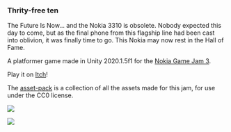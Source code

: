 ### Thrity-free ten

The Future Is Now... and the Nokia 3310 is obsolete. Nobody expected this day to come, but as the final phone from this flagship line had been cast into oblivion, it was finally time to go. This Nokia may now rest in the Hall of Fame.

A platformer game made in Unity 2020.1.5f1 for the [Nokia Game Jam 3](https://itch.io/jam/nokiajam3).

Play it on [Itch](https://julzerinos.itch.io/3310)!

The [asset-pack](branch) is a collection of all the assets made for this jam, for use under the CC0 license.

![](https://img.itch.zone/aW1hZ2UvOTA4MzI5LzUxNTU0OTkuZ2lm/250x600/dPoWxW.gif)

![](https://img.itch.zone/aW1hZ2UvOTA4MzI5LzUxNTU1MDQuZ2lm/250x600/L2AD7b.gif)
